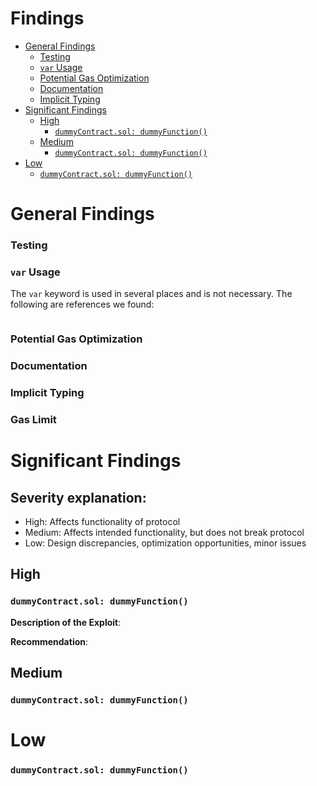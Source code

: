 # Findings

- [General Findings](#general-findings)
    + [Testing](#testing)
    + [```var``` Usage](#---var----usage)
    + [Potential Gas Optimization](#potential-gas-optimization)
    + [Documentation](#documentation)
    + [Implicit Typing](#implicit-typing)
- [Significant Findings](#significant-findings)
  * [High](#high)
    + [```dummyContract.sol: dummyFunction()```](#---dummyContractsol--dummyFunction-----)
  * [Medium](#medium)
    + [```dummyContract.sol: dummyFunction()```](#---dummyContractsol--dummyFunction-----)
- [Low](#low)
    + [```dummyContract.sol: dummyFunction()```](#---dummyContractsol--dummyFunction-----)


# General Findings 

### Testing 



### ```var``` Usage
The `var` keyword is used in several places and is not necessary. The following are references we found:
```

```

### Potential Gas Optimization


### Documentation


### Implicit Typing


### Gas Limit


# Significant Findings

## Severity explanation:
- High: Affects functionality of protocol 
- Medium: Affects intended functionality, but does not break protocol
- Low: Design discrepancies, optimization opportunities, minor issues

## High

### ```dummyContract.sol: dummyFunction()```

**Description of the Exploit**:


**Recommendation**:


## Medium

### ```dummyContract.sol: dummyFunction()```

# Low
### ```dummyContract.sol: dummyFunction()```